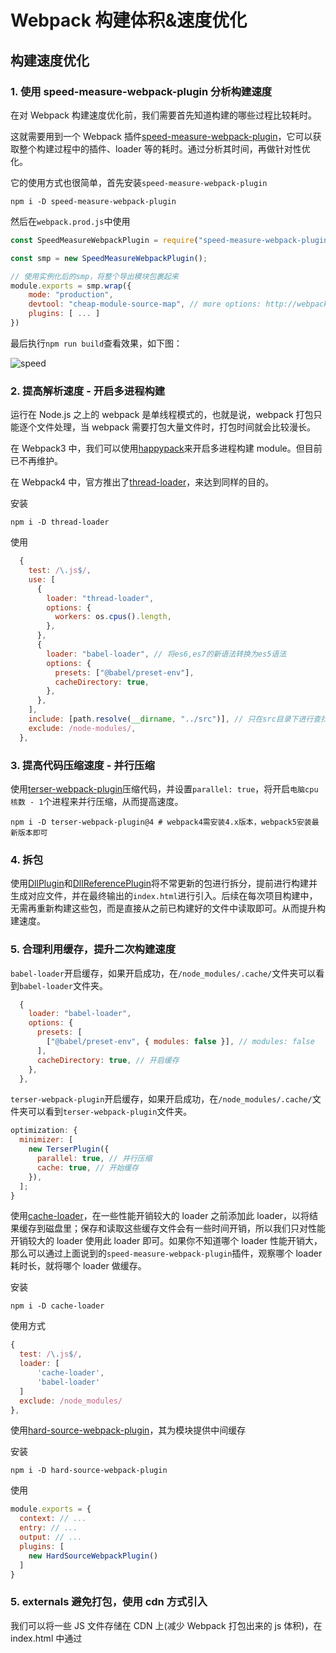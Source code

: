 # Webpack 构建体积&速度优化

## 构建速度优化

### 1. 使用 speed-measure-webpack-plugin 分析构建速度

在对 Webpack 构建速度优化前，我们需要首先知道构建的哪些过程比较耗时。

这就需要用到一个 Webpack 插件[speed-measure-webpack-plugin](https://github.com/stephencookdev/speed-measure-webpack-plugin)，它可以获取整个构建过程中的插件、loader 等的耗时。通过分析其时间，再做针对性优化。

它的使用方式也很简单，首先安装`speed-measure-webpack-plugin`

```shell
npm i -D speed-measure-webpack-plugin
```

然后在`webpack.prod.js`中使用

```js
const SpeedMeasureWebpackPlugin = require("speed-measure-webpack-plugin");

const smp = new SpeedMeasureWebpackPlugin();

// 使用实例化后的smp，将整个导出模块包裹起来
module.exports = smp.wrap({
    mode: "production",
    devtool: "cheap-module-source-map", // more options: http://webpack.docschina.org/configuration/devtool/
    plugins: [ ... ]
})
```

最后执行`npm run build`查看效果，如下图：

![speed](https://raw.githubusercontent.com/kerwin-ly/Blog/main/assets/imgs/webpack/speed.png)

### 2. 提高解析速度 - 开启多进程构建

运行在 Node.js 之上的 webpack 是单线程模式的，也就是说，webpack 打包只能逐个文件处理，当 webpack 需要打包大量文件时，打包时间就会比较漫长。

在 Webpack3 中，我们可以使用[happypack](https://github.com/amireh/happypack)来开启多进程构建 module。但目前已不再维护。

在 Webpack4 中，官方推出了[thread-loader](https://github.com/webpack-contrib/thread-loader)，来达到同样的目的。

安装

```shell
npm i -D thread-loader
```

使用

```js
  {
    test: /\.js$/,
    use: [
      {
        loader: "thread-loader",
        options: {
          workers: os.cpus().length,
        },
      },
      {
        loader: "babel-loader", // 将es6,es7的新语法转换为es5语法
        options: {
          presets: ["@babel/preset-env"],
          cacheDirectory: true,
        },
      },
    ],
    include: [path.resolve(__dirname, "../src")], // 只在src目录下进行查找转换
    exclude: /node-modules/,
  },
```

### 3. 提高代码压缩速度 - 并行压缩

使用[terser-webpack-plugin](https://github.com/webpack-contrib/terser-webpack-plugin)压缩代码，并设置`parallel: true`，将开启`电脑cpu核数 - 1`个进程来并行压缩，从而提高速度。

```shell
npm i -D terser-webpack-plugin@4 # webpack4需安装4.x版本，webpack5安装最新版本即可
```

### 4. 拆包

使用[DllPlugin](https://webpack.docschina.org/plugins/dll-plugin/)和[DllReferencePlugin](https://webpack.docschina.org/plugins/dll-plugin/)将不常更新的包进行拆分，提前进行构建并生成对应文件，并在最终输出的`index.html`进行引入。后续在每次项目构建中，无需再重新构建这些包，而是直接从之前已构建好的文件中读取即可。从而提升构建速度。

### 5. 合理利用缓存，提升二次构建速度

`babel-loader`开启缓存，如果开启成功，在`/node_modules/.cache/`文件夹可以看到`babel-loader`文件夹。

```js
  {
    loader: "babel-loader",
    options: {
      presets: [
        ["@babel/preset-env", { modules: false }], // modules: false
      ],
      cacheDirectory: true, // 开启缓存
    },
  },
```

`terser-webpack-plugin`开启缓存，如果开启成功，在`/node_modules/.cache/`文件夹可以看到`terser-webpack-plugin`文件夹。

```js
optimization: {
  minimizer: [
    new TerserPlugin({
      parallel: true, // 并行压缩
      cache: true, // 开始缓存
    }),
  ];
}
```

使用[cache-loader](https://www.webpackjs.com/loaders/cache-loader/)，在一些性能开销较大的 loader 之前添加此 loader，以将结果缓存到磁盘里；保存和读取这些缓存文件会有一些时间开销，所以我们只对性能开销较大的 loader 使用此 loader 即可。如果你不知道哪个 loader 性能开销大，那么可以通过上面说到的`speed-measure-webpack-plugin`插件，观察哪个 loader 耗时长，就将哪个 loader 做缓存。

安装

```shell
npm i -D cache-loader
```

使用方式

```js
{
  test: /\.js$/,
  loader: [
      'cache-loader',
      'babel-loader'
  ]
  exclude: /node_modules/
},
```

使用[hard-source-webpack-plugin](https://github.com/mzgoddard/hard-source-webpack-plugin)，其为模块提供中间缓存

安装

```shell
npm i -D hard-source-webpack-plugin
```

使用

```js
module.exports = {
  context: // ...
  entry: // ...
  output: // ...
  plugins: [
    new HardSourceWebpackPlugin()
  ]
}
```

### 5. externals 避免打包，使用 cdn 方式引入

我们可以将一些 JS 文件存储在 CDN 上(减少 Webpack 打包出来的 js 体积)，在 index.html 中通过 <script> 标签引入，如:

````html
<script src="http://libs.baidu.com/jquery/2.0.0/jquery.min.js"></script>
```js 在使用时，仍然可以通过 import 的方式去引用(如 import $ from
'jquery')，并且希望 webpack 不会对其进行打包，此时就可以配置 externals。
//webpack.config.js module.exports = { //... externals: {
//jquery通过script引入之后，全局中即有了 jQuery 变量 'jquery': 'jQuery' } }
````

### 6. 提高搜索速度 - 减小搜索范围

在 loader 解析过程中，我们尽量只对“应该解析的文件”进行解析，来缩小构建目标。这可以通过 loader 的`include`和`exclude`进行设置。如下：

```
module: {
  rules: [
    {
      test: /\.vue$/,
      use: ["vue-loader"],
      include: [path.resolve(__dirname, "../src")], // 只在src目录下进行查找转换
      exclude: /node_modules/, // 排除node_modules查找
    }
  ]
}
```

如果业务系统中，只有一个依赖包，使用`resolve.modules`设置依赖模块的地址，让构建时，直接去找这个地址下的 node_modules 即可。无需一层层往上找。

合理设置别名`alias`，直接从固定地址获取对应依赖。

```
module.exports = {
  alias: path.resolve(__dirname, './node_modules/vue/dist/vue.min.js'),
  modules: path.resolve(__dirname, './node_modules')
}
```

## 构建体积优化

### 1. 使用 webpack-bundle-analyzer 分析构建体积

在优化 Webpack 构建体积前，我们可以通过[webpack-bundle-analyzer](https://github.com/webpack-contrib/webpack-bundle-analyzer)来分析打包后的各个 bundle 大小。使用方式如下：

首先安装插件

```
npm i -D webpack-bundle-analyzer
```

然后在`webpack.prod.js`中使用

```js
const { BundleAnalyzerPlugin } = require("webpack-bundle-analyzer");

moodule.exports = {
  plugins: [
    ...,
    new BundleAnalyzerPlugin()
  ]
}
```

最后执行`npm run build`后，自动打开浏览器http://127.0.0.1:8888 地址，如下图：

![speed](https://raw.githubusercontent.com/kerwin-ly/Blog/main/assets/imgs/webpack/speed.png)

### 2. 按需引入

对使用的第三方依赖包进行按需引入，然后通过 tree-shaking 将其不用的包删除。如：`lodash`库支持`ESM`的`lodash-es`。我们尽量去使用这种第三方包。

### 3. 图片压缩

使用[image-webpack-loader](https://github.com/tcoopman/image-webpack-loader)来对图片进行统一压缩。

安装

```
npm i -D image-webpack-loader
```

使用

```js
rules: [
  {
    test: /\.(gif|png|jpe?g|svg)$/i,
    use: [
      "file-loader",
      {
        loader: "image-webpack-loader",
        options: {
          mozjpeg: {
            progressive: true,
          },
          // optipng.enabled: false will disable optipng
          optipng: {
            enabled: false,
          },
          pngquant: {
            quality: [0.65, 0.9],
            speed: 4,
          },
          gifsicle: {
            interlaced: false,
          },
          // the webp option will enable WEBP
          webp: {
            quality: 75,
          },
        },
      },
    ],
  },
];
```

测试项目地址：https://github.com/kerwin-ly/webpack-demo

## 参考

[玩转 webpack，使你的打包速度提升 90%](https://juejin.cn/post/6844904071736852487#heading-8)

[带你深度解锁 Webpack 系列(优化篇)](https://juejin.cn/post/6844904093463347208#heading-6)
